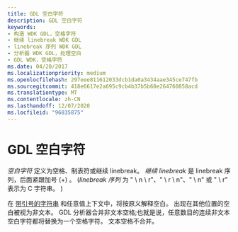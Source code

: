 ```yaml
---
title: GDL 空白字符
description: GDL 空白字符
keywords:
- 构造 WDK GDL，空格字符
- 继续 linebreak WDK GDL
- linebreak 序列 WDK GDL
- 分析器 WDK GDL，处理空白
- GDL WDK，空格字符
ms.date: 04/20/2017
ms.localizationpriority: medium
ms.openlocfilehash: 297eee811612033dcb1da0a3434aae345ce747fb
ms.sourcegitcommit: 418e6617e2a695c9cb4b37b5b60e264760858acd
ms.translationtype: MT
ms.contentlocale: zh-CN
ms.lasthandoff: 12/07/2020
ms.locfileid: "96835875"
---
```

# <a name="gdl-whitespace-characters"></a>GDL 空白字符


*空白字符* 定义为空格、制表符或继续 linebreak。 *继续 linebreak* 是 linebreak 序列，后面紧跟加号 (+) 。  (*linebreak 序列* 为 " \\ n \\ r"、" \\ r \\ n"、" \\ n" 或 " \\ r" 表示为 C 字符串。 ) 

在 [带引号的字符串](gdl-quoted-strings.md) 和任意值上下文中，将按原义解释空白。 出现在其他位置的空白被视为非文本。 GDL 分析器合并非文本空格;也就是说，任意数目的连续非文本空白字符都将替换为一个空格字符。 文本空格不合并。

 

 




